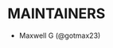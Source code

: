 <!--
Copyright (C) 2023 Maxwell G <maxwell@gtmx.me>
SPDX-License-Identifier: GPL-3.0-or-later
-->

# MAINTAINERS

- Maxwell G (@gotmax23)
